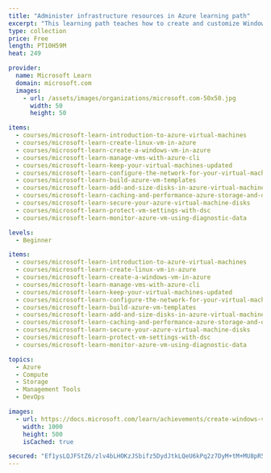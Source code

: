 ```yaml
---
title: "Administer infrastructure resources in Azure learning path"
excerpt: "This learning path teaches how to create and customize Windows and Linux virtual machines, connect them to virtual networks, and keep them updated."
type: collection
price: Free
length: PT10H59M
heat: 249

provider:
  name: Microsoft Learn
  domain: microsoft.com
  images:
    - url: /assets/images/organizations/microsoft.com-50x50.jpg
      width: 50
      height: 50

items:
  - courses/microsoft-learn-introduction-to-azure-virtual-machines
  - courses/microsoft-learn-create-linux-vm-in-azure
  - courses/microsoft-learn-create-a-windows-vm-in-azure
  - courses/microsoft-learn-manage-vms-with-azure-cli
  - courses/microsoft-learn-keep-your-virtual-machines-updated
  - courses/microsoft-learn-configure-the-network-for-your-virtual-machines
  - courses/microsoft-learn-build-azure-vm-templates
  - courses/microsoft-learn-add-and-size-disks-in-azure-virtual-machines
  - courses/microsoft-learn-caching-and-performance-azure-storage-and-disks
  - courses/microsoft-learn-secure-your-azure-virtual-machine-disks
  - courses/microsoft-learn-protect-vm-settings-with-dsc
  - courses/microsoft-learn-monitor-azure-vm-using-diagnostic-data

levels:
  - Beginner

items:
  - courses/microsoft-learn-introduction-to-azure-virtual-machines
  - courses/microsoft-learn-create-linux-vm-in-azure
  - courses/microsoft-learn-create-a-windows-vm-in-azure
  - courses/microsoft-learn-manage-vms-with-azure-cli
  - courses/microsoft-learn-keep-your-virtual-machines-updated
  - courses/microsoft-learn-configure-the-network-for-your-virtual-machines
  - courses/microsoft-learn-build-azure-vm-templates
  - courses/microsoft-learn-add-and-size-disks-in-azure-virtual-machines
  - courses/microsoft-learn-caching-and-performance-azure-storage-and-disks
  - courses/microsoft-learn-secure-your-azure-virtual-machine-disks
  - courses/microsoft-learn-protect-vm-settings-with-dsc
  - courses/microsoft-learn-monitor-azure-vm-using-diagnostic-data

topics:
  - Azure
  - Compute
  - Storage
  - Management Tools
  - DevOps

images:
  - url: https://docs.microsoft.com/learn/achievements/create-windows-virtual-machine-in-azure-social.png
    width: 1000
    height: 500
    isCached: true

secured: "Ef1ysLQJFStZ6/zlv4bLHOKzJSbifz5DydJtkLQeU6kPq2z7DyM+tM+MU8pR5G+t4zEWzY0jOtibDTPFOsTPw7auHDk5Qp7tL4X5JMtL/KZb4j6UNUCiateRWnE+F+DkEqbWdbT83LDSZcvEBQAa8G1aLnBnb+yBQdc3lNerLkS9ggCwx5vMJ8HvAv75mp6lmZsm97QFqOGlffIQF37lFqsbwAM88Frz/0vZfvxWaNWxjg1AlwTtMh5BR9ctXec9dGOtShKxbyZxDatdL0hazlDkouCuP4QK38j9MELC3PQPX9tawoILIAVQN62DP3AcKbMbq+O3k/ms4Lh+9Be33A==;J3nCyXpvg0U0rJvMGfKxCw=="
---
```


